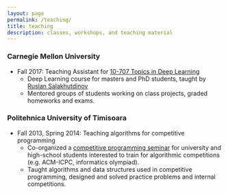 ```yaml
---
layout: page
permalink: /teaching/
title: teaching
description: classes, workshops, and teaching material
---
```


### Carnegie Mellon University

- Fall 2017: Teaching Assistant for [10-707 Topics in Deep Learning](http://www.cs.cmu.edu/~rsalakhu/10707/)
  - Deep Learning course for masters and PhD students, taught by [Ruslan Salakhutdinov](https://www.cs.cmu.edu/~rsalakhu/)
  - Mentored groups of students working on class projects, graded homeworks and exams.

### Politehnica University of Timisoara
- Fall 2013, Spring 2014:  Teaching algorithms for competitive programming
  - Co-organized a [competitive programming seminar](https://www.meetup.com/Cerc-algoritmica-TM/) for university and high-school students interested to train for algorithmic competitions (e.g. ACM-ICPC, informatics olympiad).
  - Taught algorithms and data structures used in competitive programming, designed and solved practice problems and internal competitions.
